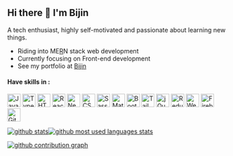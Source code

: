 ## Hi there 👋 I'm Bijin

A tech enthusiast, highly self-motivated and passionate about learning new things.
* Riding into ME[R](https://reactjs.org)N stack web development
* Currently focusing on Front-end development
* See my portfolio at [Bijin](https://bijink.github.io)


#### Have skills in :
<p align="left">
<!-- js -->
<a href="https://developer.mozilla.org/en-US/docs/Web/JavaScript" target="_blank" rel="noreferrer"><img src="https://raw.githubusercontent.com/danielcranney/readme-generator/main/public/icons/skills/javascript-colored.svg" width="30" alt="Javascript" /></a>
<!-- ts -->
<a href="https://www.typescriptlang.org/" target="_blank" rel="noreferrer"><img src="https://raw.githubusercontent.com/danielcranney/readme-generator/main/public/icons/skills/typescript-colored.svg" width="30" alt="Typescript" /></a>
<!-- html -->
<a href="https://developer.mozilla.org/en-US/docs/Glossary/HTML5" target="_blank" rel="noreferrer"><img src="https://raw.githubusercontent.com/danielcranney/readme-generator/main/public/icons/skills/html5-colored.svg" width="30" alt="HTML5" /></a>
<!-- reactjs -->
<a href="https://reactjs.org/" target="_blank" rel="noreferrer"><img src="https://www.vectorlogo.zone/logos/reactjs/reactjs-icon.svg" width="30" alt="ReactJS" /></a>
<!-- nextjs -->
<a href="https://nextjs.org" target="_blank" rel="noreferrer"><img src="https://raw.githubusercontent.com/danielcranney/readme-generator/main/public/icons/skills/nextjs.svg" width="30" alt="NextJS" /></a>
<!-- css -->
<a href="https://www.w3.org/TR/CSS/#css" target="_blank" rel="noreferrer"><img src="https://raw.githubusercontent.com/danielcranney/readme-generator/main/public/icons/skills/css3-colored.svg" width="30" alt="CSS3" /></a>
<!-- sass -->
<a href="https://sass-lang.com/" target="_blank" rel="noreferrer"><img src="https://raw.githubusercontent.com/danielcranney/readme-generator/main/public/icons/skills/sass-colored.svg" width="30" alt="Sass" /></a>
<!-- mui -->
<a href="https://mui.com/" target="_blank" rel="noreferrer"><img src="https://raw.githubusercontent.com/danielcranney/readme-generator/main/public/icons/skills/materialui-colored.svg" width="30" alt="MaterialUI" /></a>
<!-- bootstrap -->
<a href="https://getbootstrap.com/" target="_blank" rel="noreferrer"><img src="https://raw.githubusercontent.com/danielcranney/readme-generator/main/public/icons/skills/bootstrap-colored.svg" width="30" alt="Bootstrap" /></a>
<!-- tailwindCSS -->
<a href="https://tailwindcss.com/" target="_blank" rel="noreferrer"><img src="https://raw.githubusercontent.com/danielcranney/readme-generator/main/public/icons/skills/tailwindcss-colored.svg" width="30" alt="TailwindCSS" /></a>
<!-- jquery -->
<a href="https://jquery.com/" target="_blank" rel="noreferrer"><img src="https://raw.githubusercontent.com/danielcranney/readme-generator/main/public/icons/skills/jquery-colored.svg" width="30" alt="jQuery" /></a>
<!-- redux -->
<a href="https://redux.js.org/" target="_blank" rel="noreferrer"><img src="https://raw.githubusercontent.com/danielcranney/readme-generator/main/public/icons/skills/redux-colored.svg" width="30" alt="Redux" /></a>
<!-- webpack -->
<a href="https://webpack.js.org/" target="_blank" rel="noreferrer"><img src="https://raw.githubusercontent.com/danielcranney/readme-generator/main/public/icons/skills/webpack-colored.svg" width="30" alt="Webpack" /></a>
<!-- firebase -->
<a href="https://firebase.google.com/" target="_blank" rel="noreferrer"><img src="https://www.vectorlogo.zone/logos/firebase/firebase-icon.svg" width="30" alt="Firebase" /></a>
<!-- git -->
<a href="https://git-scm.com/" target="_blank" rel="noreferrer"><img src="https://www.vectorlogo.zone/logos/git-scm/git-scm-icon.svg" width="30" alt="Git" /></a>
</p>

<!-- stats -->
<div width="100%" align="left">
<a href="http://www.github.com/bijink"><img src="https://github-readme-stats.vercel.app/api?username=bijink&show_icons=true&text_color=8b949e&icon_color=58a6ff&bg_color=ffffff00&hide_border=true&custom_title=GitHub%20Stats" alt="github stats" /></a><a href="https://github.com/bijink?tab=repositories"><img src="https://github-readme-stats.vercel.app/api/top-langs/?username=bijink&layout=compact&text_color=8b949e&bg_color=ffffff00&hide_border=true&langs_count=8" alt="github most used languages stats" /></a>
</div>

<!-- graph -->
<a href="http://www.github.com/bijink?tab=repositories"><img src="https://activity-graph.herokuapp.com/graph?username=bijink&bg_color=ffffff00&color=8b949e&line=26a641&point=8b949e&area_color=26a641&area=true&hide_border=true&custom_title=Contribution%20Graph%20(Private%20incl.%20)" alt="github contribution graph" /></a>
